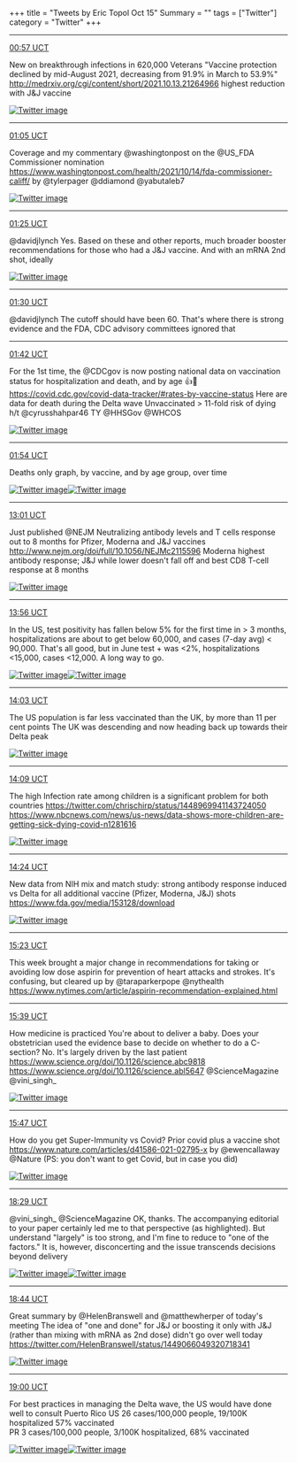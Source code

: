 +++
title = "Tweets by Eric Topol Oct 15"
Summary = ""
tags = ["Twitter"]
category = "Twitter"
+++


---

<a href="https://twitter.com/erictopol/status/1448815262522773520" target="_blank" rel="noreferer">00:57 UCT</a>

New on breakthrough infections in 620,000 Veterans
"Vaccine protection declined by mid-August 2021, decreasing from 91.9% in March to 53.9%"
http://medrxiv.org/cgi/content/short/2021.10.13.21264966 highest reduction with J&amp;J vaccine 

<a href="FBs5hzPVEAIfT_Z.jpg"  ><img src="FBs5hzPVEAIfT_Z.jpg" alt="Twitter image" ></img></a>

---

<a href="https://twitter.com/erictopol/status/1448817199645298705" target="_blank" rel="noreferer">01:05 UCT</a>

Coverage and my commentary @washingtonpost on the @US_FDA Commissioner nomination 
https://www.washingtonpost.com/health/2021/10/14/fda-commissioner-califf/
by @tylerpager @ddiamond @yabutaleb7 

<a href="FBs7Y2rVkBQJomn.jpg"  ><img src="FBs7Y2rVkBQJomn.jpg" alt="Twitter image" ></img></a>

---

<a href="https://twitter.com/erictopol/status/1448822230087995432" target="_blank" rel="noreferer">01:25 UCT</a>

@davidjlynch Yes. Based on these and other reports, much broader booster recommendations for those who had a J&amp;J vaccine. And with an mRNA 2nd shot, ideally 

<a href="FBs__2kVkAEAtlB.jpg"  ><img src="FBs__2kVkAEAtlB.jpg" alt="Twitter image" ></img></a>

---

<a href="https://twitter.com/erictopol/status/1448823486005145604" target="_blank" rel="noreferer">01:30 UCT</a>

@davidjlynch The cutoff should have been 60. That's where there is strong evidence and the FDA, CDC advisory committees  ignored that



---

<a href="https://twitter.com/erictopol/status/1448826680043212802" target="_blank" rel="noreferer">01:42 UCT</a>

For the 1st time, the @CDCgov is now posting national data on vaccination status for hospitalization and death, and by age 👍🙏
https://covid.cdc.gov/covid-data-tracker/#rates-by-vaccine-status
Here are data for death during the Delta wave
Unvaccinated &gt; 11-fold risk of dying
h/t @cyrusshahpar46 TY @HHSGov @WHCOS 

<a href="FBtDF64VgAIgq_3.jpg"  ><img src="FBtDF64VgAIgq_3.jpg" alt="Twitter image" ></img></a>

---

<a href="https://twitter.com/erictopol/status/1448829511659753477" target="_blank" rel="noreferer">01:54 UCT</a>

Deaths only graph, by vaccine, and by age group, over time 

<a href="FBtGrUgVcAUEITb.jpg"  ><img src="FBtGrUgVcAUEITb.jpg" alt="Twitter image" ></img></a><a href="FBtGnWCUcAU4JiL.jpg"  ><img src="FBtGnWCUcAU4JiL.jpg" alt="Twitter image" ></img></a>

---

<a href="https://twitter.com/erictopol/status/1448997468117426182" target="_blank" rel="noreferer">13:01 UCT</a>

Just published @NEJM
Neutralizing antibody levels and T cells response out to 8 months for Pfizer, Moderna and J&amp;J vaccines 
http://www.nejm.org/doi/full/10.1056/NEJMc2115596
Moderna highest antibody response; J&amp;J while lower doesn't fall off and best CD8 T-cell response at 8 months 

<a href="FBvdcpDVIAA2sX9.jpg"  ><img src="FBvdcpDVIAA2sX9.jpg" alt="Twitter image" ></img></a>

---

<a href="https://twitter.com/erictopol/status/1449011413997875201" target="_blank" rel="noreferer">13:56 UCT</a>

In the US, test positivity has fallen below 5% for the first time in &gt; 3 months, hospitalizations are about to get below 60,000, and cases (7-day avg) &lt; 90,000.
That's all good, but in June test + was &lt;2%, hospitalizations &lt;15,000, cases &lt;12,000. 
A long way to go. 

<a href="FBvqbbsVUAQDhCx.jpg"  ><img src="FBvqbbsVUAQDhCx.jpg" alt="Twitter image" ></img></a><a href="FBvqc9-VEAgGgee.jpg"  ><img src="FBvqc9-VEAgGgee.jpg" alt="Twitter image" ></img></a>

---

<a href="https://twitter.com/erictopol/status/1449013026766553088" target="_blank" rel="noreferer">14:03 UCT</a>

The US population is far less vaccinated than the UK, by more than 11 per cent points
The UK was descending and now heading back up towards their Delta peak 

<a href="FBvtE28VEAcHdIT.jpg"  ><img src="FBvtE28VEAcHdIT.jpg" alt="Twitter image" ></img></a>

---

<a href="https://twitter.com/erictopol/status/1449014494441533442" target="_blank" rel="noreferer">14:09 UCT</a>

The high Infection rate among children is a significant  problem for both countries
https://twitter.com/chrischirp/status/1448969941143724050
https://www.nbcnews.com/news/us-news/data-shows-more-children-are-getting-sick-dying-covid-n1281616 

<a href="FBvudL0VUAUd2pT.png"  ><img src="FBvudL0VUAUd2pT.png" alt="Twitter image" ></img></a>

---

<a href="https://twitter.com/erictopol/status/1449018441449365510" target="_blank" rel="noreferer">14:24 UCT</a>

New data from NIH mix and match study: strong antibody response induced vs Delta for all additional vaccine (Pfizer, Moderna, J&amp;J) shots
https://www.fda.gov/media/153128/download 

<a href="FBvyPDiVcAAebUG.jpg"  ><img src="FBvyPDiVcAAebUG.jpg" alt="Twitter image" ></img></a>

---

<a href="https://twitter.com/erictopol/status/1449033122041909251" target="_blank" rel="noreferer">15:23 UCT</a>

This week brought a major change in recommendations for taking or avoiding low dose aspirin for prevention of heart attacks and strokes. It's confusing, but cleared up by @taraparkerpope @nythealth https://www.nytimes.com/article/aspirin-recommendation-explained.html



---

<a href="https://twitter.com/erictopol/status/1449037109667401737" target="_blank" rel="noreferer">15:39 UCT</a>

How medicine is practiced
You're about to deliver a baby. Does your obstetrician used the evidence base to decide on whether to do a C-section?
No. It's largely driven by the last patient
https://www.science.org/doi/10.1126/science.abc9818
https://www.science.org/doi/10.1126/science.abl5647
@ScienceMagazine @vini_singh_ 

<a href="FBwCh0FVUAUPOc2.jpg"  ><img src="FBwCh0FVUAUPOc2.jpg" alt="Twitter image" ></img></a>

---

<a href="https://twitter.com/erictopol/status/1449039345269161994" target="_blank" rel="noreferer">15:47 UCT</a>

How do you get Super-Immunity vs Covid?
Prior covid plus a vaccine shot
https://www.nature.com/articles/d41586-021-02795-x by @ewencallaway @Nature 
(PS: you don't want to get Covid, but in case you did) 

<a href="FBwFid3VIAA2JFH.jpg"  ><img src="FBwFid3VIAA2JFH.jpg" alt="Twitter image" ></img></a>

---

<a href="https://twitter.com/erictopol/status/1449080027354570756" target="_blank" rel="noreferer">18:29 UCT</a>

@vini_singh_ @ScienceMagazine OK, thanks. The accompanying editorial to your paper certainly led me to that perspective (as highlighted). But understand "largely" is too strong, and I'm fine to reduce to "one of the factors."  It is, however, disconcerting and the issue transcends decisions beyond delivery 

<a href="FBwpxSQVIAISfFl.jpg"  ><img src="FBwpxSQVIAISfFl.jpg" alt="Twitter image" ></img></a><a href="FBwqE93VkAIQ88H.jpg"  ><img src="FBwqE93VkAIQ88H.jpg" alt="Twitter image" ></img></a>

---

<a href="https://twitter.com/erictopol/status/1449083814538473472" target="_blank" rel="noreferer">18:44 UCT</a>

Great summary by @HelenBranswell and @matthewherper of today's meeting
The idea of "one and done" for J&amp;J or boosting it only with J&amp;J (rather than mixing with mRNA as 2nd dose) didn't go over well today  https://twitter.com/HelenBranswell/status/1449066049320718341

<a href="FBwtjXcVkAQ02K5.jpg"  ><img src="FBwtjXcVkAQ02K5.jpg" alt="Twitter image" ></img></a>

---

<a href="https://twitter.com/erictopol/status/1449087721222250498" target="_blank" rel="noreferer">19:00 UCT</a>

For best practices in managing the Delta wave, the US would have done well to consult Puerto Rico
US 26 cases/100,000 people, 19/100K hospitalized 57% vaccinated  
PR 3 cases/100,000 people, 3/100K hospitalized, 68% vaccinated 

<a href="FBwxA8SUcAAwBFz.jpg"  ><img src="FBwxA8SUcAAwBFz.jpg" alt="Twitter image" ></img></a><a href="FBwxD4WUUAEhfLg.jpg"  ><img src="FBwxD4WUUAEhfLg.jpg" alt="Twitter image" ></img></a>